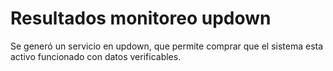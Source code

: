 # Resultados monitoreo updown


Se generó un servicio en updown, que permite comprar que el sistema esta activo funcionado con datos verificables.
